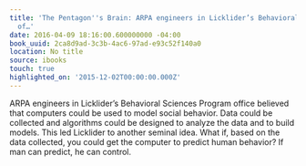 ```yaml
---
title: 'The Pentagon''s Brain: ARPA engineers in Licklider’s Behavioral Sciences Program
  of…'
date: 2016-04-09 18:16:00.600000000 -04:00
book_uuid: 2ca8d9ad-3c3b-4ac6-97ad-e93c52f140a0
location: No title
source: ibooks
touch: true
highlighted_on: '2015-12-02T00:00:00.000Z'
---
```


ARPA engineers in Licklider’s Behavioral Sciences Program office believed that computers could be used to model social behavior. Data could be collected and algorithms could be designed to analyze the data and to build models. This led Licklider to another seminal idea. What if, based on the data collected, you could get the computer to predict human behavior? If man can predict, he can control.